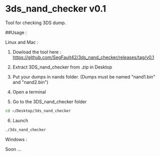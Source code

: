 # 3ds_nand_checker v0.1

Tool for checking 3DS dump.

##Usage :

Linux and Mac :

1) Dowload the tool here : https://github.com/SegFault42/3ds_nand_checker/releases/tag/v0.1

2) Extract 3DS_nand_checker from .zip in Desktop

3) Put your dumps in nands folder. (Dumps must be named "nand1.bin" and "nand2.bin")

4) Open a terminal

5) Go to the 3DS_nand_checker folder

```bash
cd ~/Desktop/3ds_nand_checker
```
6) Launch
```bash
./3ds_nand_checker
```

Windows :

Soon ...
